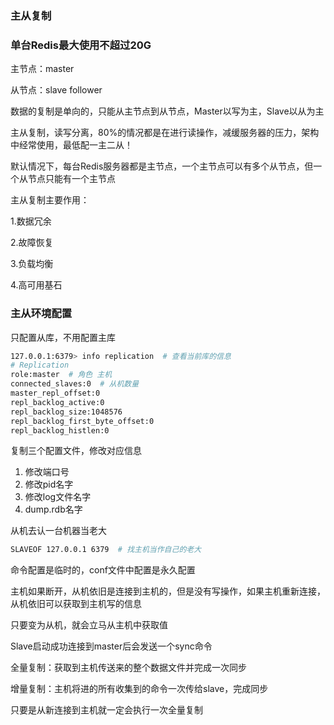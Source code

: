 ### 主从复制

### 单台Redis最大使用不超过20G

主节点：master 

从节点：slave follower

数据的复制是单向的，只能从主节点到从节点，Master以写为主，Slave以从为主

主从复制，读写分离，80%的情况都是在进行读操作，减缓服务器的压力，架构中经常使用，最低配一主二从！



默认情况下，每台Redis服务器都是主节点，一个主节点可以有多个从节点，但一个从节点只能有一个主节点



主从复制主要作用：

1.数据冗余

2.故障恢复

3.负载均衡

4.高可用基石



### 主从环境配置

只配置从库，不用配置主库

```bash
127.0.0.1:6379> info replication  # 查看当前库的信息
# Replication
role:master  # 角色 主机
connected_slaves:0  # 从机数量
master_repl_offset:0
repl_backlog_active:0
repl_backlog_size:1048576
repl_backlog_first_byte_offset:0
repl_backlog_histlen:0
```



复制三个配置文件，修改对应信息

1. 修改端口号
2. 修改pid名字
3. 修改log文件名字
4. dump.rdb名字

从机去认一台机器当老大

```bash
SLAVEOF 127.0.0.1 6379  # 找主机当作自己的老大
```



命令配置是临时的，conf文件中配置是永久配置

主机如果断开，从机依旧是连接到主机的，但是没有写操作，如果主机重新连接，从机依旧可以获取到主机写的信息

只要变为从机，就会立马从主机中获取值



Slave启动成功连接到master后会发送一个sync命令

全量复制：获取到主机传送来的整个数据文件并完成一次同步

增量复制：主机将进的所有收集到的命令一次传给slave，完成同步

只要是从新连接到主机就一定会执行一次全量复制